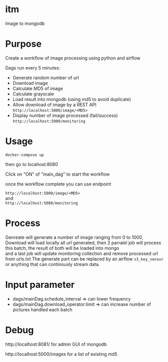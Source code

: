 # itm

Image to mongodb

# Purpose 

Create a workflow of image processing using python and airflow

Dags run every 5 minutes:
* Generate random number of url
* Download image
* Calculate MD5 of image
* Calculate grayscale
* Load result into mongodb (using md5 to avoid duplicate)
* Allow download of image by a REST API `http://localhost:5000/image/<MD5>`
* Display number of image processed (fail/success) `http://localhost:5000/monitoring`  

# Usage

`docker-compose up`

then go to locahost:8080

Click on "ON" of "main_dag" to start the workflow

once the workflow complete you can use endpoint

`http://localhost:5000/image/<MD5>`  
and  
`http://localhost:5000/monitoring`

# Process

Genreate will generate a number of image ranging from 0 to 1000, Download will load locally all url generated, then 2 parralel job will process this batch, the result of both will be loaded into mongo  
and a last job will update monitoring collection and remove processed url from urls.txt
The generate part can be replaced by an airflow `s3_key_sensor` or anything that can continously stream data. 
# Input parameter

* dags/mainDag.schedule_interval => can lower frequency
* dags/mainDag.download_operator:limit => can increase number of pictures handled each batch

# Debug

http://localhost:8081/ for admin GUI of mongodb

http://localhost:5000/images for a list of existing md5
